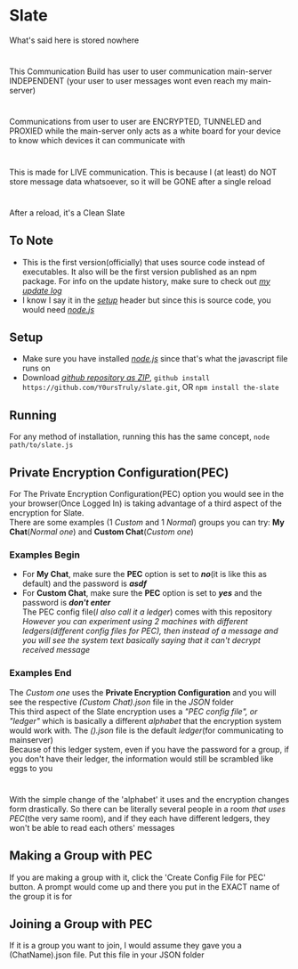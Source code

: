# Slate
What's said here is stored nowhere
#
This Communication Build has user to user communication main-server INDEPENDENT (your user to user messages wont even reach my main-server)
#
Communications from user to user are ENCRYPTED, TUNNELED and PROXIED while the main-server only acts as a white board for your device to know which devices it can communicate with
#
This is made for LIVE communication. This is because I (at least) do NOT store message data whatsoever, so it will be GONE after a single reload
#
After a reload, it's a Clean Slate

## To Note
- This is the first version(officially) that uses source code instead of executables. It also will be the first version published as an npm package. For info on the update history, make sure to check out *[my update log](https://github.com/Y0ursTruly/slate/blob/master/UpdateLog.md)*
- I know I say it in the *[setup](#setup)* header but since this is source code, you would need *[node.js](https://nodejs.org/)*

## Setup
- Make sure you have installed *[node.js](https://nodejs.org/)* since that's what the javascript file runs on
- Download *[github repository as ZIP](https://github.com/Y0ursTruly/slate/archive/refs/heads/master.zip)*, `github install https://github.com/Y0ursTruly/slate.git`, OR `npm install the-slate`

## Running
For any method of installation, running this has the same concept, `node path/to/slate.js`

## Private Encryption Configuration(PEC)
For The Private Encryption Configuration(PEC) option you would see in the your browser(Once Logged In) is taking advantage of a third aspect of the encryption for Slate.
<br>There are some examples (1 *Custom* and 1 *Normal*) groups you can try: **My Chat**(*Normal one*) and **Custom Chat**(*Custom one*)
### Examples Begin
- For **My Chat**, make sure the **PEC** option is set to ***no***(it is like this as default) and the password is ***asdf***
- For **Custom Chat**, make sure the **PEC** option is set to ***yes*** and the password is ***don't enter***
<br>The PEC config file(*I also call it a ledger*) comes with this repository
<br>*However you can experiment using 2 machines with different ledgers(different config files for PEC), then instead of a message and you will see the system text basically saying that it can't decrypt received message*
### Examples End
The *Custom one* uses the **Private Encryption Configuration** and you will see the respective *(Custom Chat).json* file in the *JSON* folder
<br>This third aspect of the Slate encryption uses a *"PEC config file", or "ledger"* which is basically a different *alphabet* that the encryption system would work with. The *().json* file is the default *ledger*(for communicating to mainserver)
<br>Because of this ledger system, even if you have the password for a group, if you don't have their ledger, the information would still be scrambled like eggs to you
#
With the simple change of the 'alphabet' it uses and the encryption changes form drastically. So there can be literally several people in a room *that uses PEC*(the very same room), and if they each have different ledgers, they won't be able to read each others' messages
## Making a Group with PEC
If you are making a group with it, click the 'Create Config File for PEC' button. A prompt would come up and there you put in the EXACT name of the group it is for
## Joining a Group with PEC
If it is a group you want to join, I would assume they gave you a (ChatName).json file. Put this file in your JSON folder
